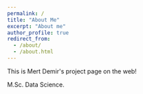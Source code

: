 ```yaml
---
permalink: /
title: "About Me"
excerpt: "About me"
author_profile: true
redirect_from: 
  - /about/
  - /about.html
---
```


This is Mert Demir's project page on the web!

M.Sc. Data Science.
